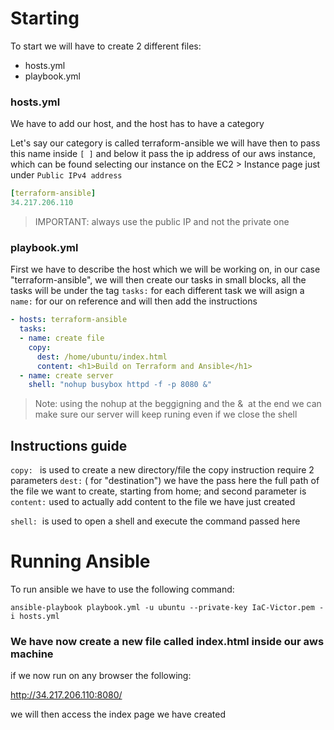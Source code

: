 # Starting

To start we will have to create 2 different files:

- hosts.yml
- playbook.yml

### hosts.yml

We have to add our host, and the host has to have a category

Let's say our category is called terraform-ansible we will have then to pass this name inside `[ ]` and below it pass the ip address of our aws instance, which can be found selecting our instance on the EC2 > Instance page just under `Public IPv4 address`

```yml
[terraform-ansible]
34.217.206.110
```

> IMPORTANT: always use the public IP and not the private one

### playbook.yml

First we have to describe the host which we will be working on, in our case "terraform-ansible", we will then create our tasks in small blocks, all the tasks will be under the tag `tasks:` for each different task we will asign a `name:` for our on reference and will then add the instructions

```yml
- hosts: terraform-ansible
  tasks:
  - name: create file
    copy: 
      dest: /home/ubuntu/index.html
      content: <h1>Build on Terraform and Ansible</h1>
  - name: create server
    shell: "nohup busybox httpd -f -p 8080 &"
```

> Note: using the nohup at the beggigning and the &  at the end we can make sure our server will keep runing even if we close the shell

## Instructions guide

`copy: ` is used to create a new directory/file the copy instruction require 2 parameters `dest:` ( for "destination") we have the pass here the full path of the file we want to create, starting from home; and second parameter is `content:` used to actually add content to the file we have just created

`shell:`  is used to open a shell and execute the command passed here

# Running Ansible

To run ansible we have to use the following command:

```
ansible-playbook playbook.yml -u ubuntu --private-key IaC-Victor.pem -i hosts.yml
```

### We have now create a new file called index.html inside our aws machine

if we now run on any browser the following:

http://34.217.206.110:8080/

we will then access the index page we have created

